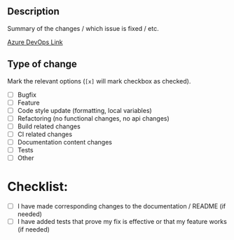 ## Description

Summary of the changes / which issue is fixed / etc.

[Azure DevOps Link](https://dev.azure.com/EquinorASA/OMNIA%20Prevent/_sprints/taskboard/OMNIA%20Prevent%20Team/OMNIA%20Prevent/Sprint%207?workitem=16005)

## Type of change

Mark the relevant options (`[x]` will mark checkbox as checked).
- [ ] Bugfix
- [ ] Feature
- [ ] Code style update (formatting, local variables)
- [ ] Refactoring (no functional changes, no api changes)
- [ ] Build related changes
- [ ] CI related changes
- [ ] Documentation content changes
- [ ] Tests
- [ ] Other

# Checklist:

- [ ] I have made corresponding changes to the documentation / README (if needed)
- [ ] I have added tests that prove my fix is effective or that my feature works (if needed)
